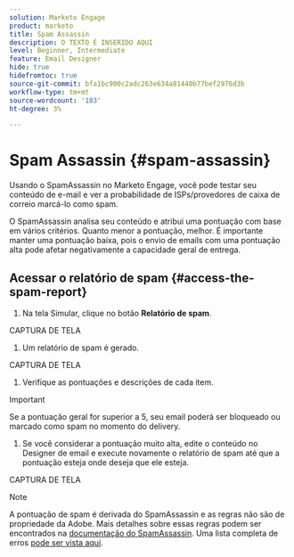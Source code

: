 ```yaml
---
solution: Marketo Engage
product: marketo
title: Spam Assassin
description: O TEXTO É INSERIDO AQUI
level: Beginner, Intermediate
feature: Email Designer
hide: true
hidefromtoc: true
source-git-commit: bfa1bc900c2adc263e634a81440b77bef2976d3b
workflow-type: tm+mt
source-wordcount: '183'
ht-degree: 3%

---
```


# Spam Assassin {#spam-assassin}

Usando o SpamAssassin no Marketo Engage, você pode testar seu conteúdo de e-mail e ver a probabilidade de ISPs/provedores de caixa de correio marcá-lo como spam.

O SpamAssassin analisa seu conteúdo e atribui uma pontuação com base em vários critérios. Quanto menor a pontuação, melhor. É importante manter uma pontuação baixa, pois o envio de emails com uma pontuação alta pode afetar negativamente a capacidade geral de entrega.

## Acessar o relatório de spam {#access-the-spam-report}

1. Na tela Simular, clique no botão **Relatório de spam**.

CAPTURA DE TELA

1. Um relatório de spam é gerado.

CAPTURA DE TELA

1. Verifique as pontuações e descrições de cada item.

>[!IMPORTANT]
>
>Se a pontuação geral for superior a 5, seu email poderá ser bloqueado ou marcado como spam no momento do delivery.

1. Se você considerar a pontuação muito alta, edite o conteúdo no Designer de email e execute novamente o relatório de spam até que a pontuação esteja onde deseja que ele esteja.

CAPTURA DE TELA

>[!NOTE]
>
>A pontuação de spam é derivada do SpamAssassin e as regras não são de propriedade da Adobe. Mais detalhes sobre essas regras podem ser encontrados na [documentação do SpamAssassin](https://spamassassin.apache.org/#_blank). Uma lista completa de erros [pode ser vista aqui](https://spamassassin.apache.org/old/tests_3_0_x.html?utm_source=chatgpt.com).
